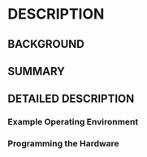 # DESCRIPTION

## BACKGROUND

## SUMMARY

## DETAILED DESCRIPTION

### Example Operating Environment

### Programming the Hardware

